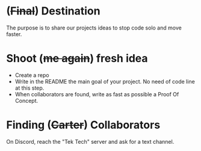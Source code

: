 # (~~Final~~) Destination

The purpose is to share our projects ideas to stop code solo and move faster.


# Shoot (~~me again~~) fresh idea

- Create a repo
- Write in the README the main goal of your project. No need of code line at this step.
- When collaborators are found, write as fast as possible a Proof Of Concept.

# Finding (~~Carter~~) Collaborators

On Discord, reach the "Tek Tech" server and ask for a text channel.
